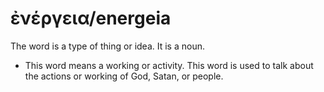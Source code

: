 # ἐνέργεια/energeia
The word is a type of thing or idea. It is a noun. 

* This word means a working or activity. This word is used to talk about the actions or working of God, Satan, or people.
